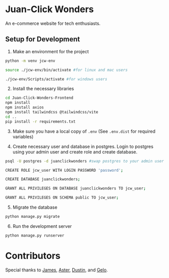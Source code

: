 # Juan-Click Wonders

An e-commerce website for tech enthusiasts.

## Setup for Development

1. Make an environment for the project

```bash
python -m venv jcw-env
```

```bash
source ./jcw-env/bin/activate #for linux and mac users
```

```bash
./jcw-env/Scripts/activate #for windows users
```

2. Install the necessary libraries

```bash
cd Juan-Click-Wonders-Frontend
npm install
npm install axios
npm install tailwindcss @tailwindcss/vite
cd ..
pip install -r requirements.txt
```

3. Make sure you have a local copy of `.env` (See `.env.dist` for required variables)

4. Create necessary user and database in postgres. Login to postgres using your admin user and create role and create database.

```bash
psql -U postgres -d juanclickwonders #swap postgres to your admin user if different
```

```bash
CREATE ROLE jcw_user WITH LOGIN PASSWORD 'password';
```

```bash
CREATE DATABASE juanclickwonders;
```

```bash
GRANT ALL PRIVILEGES ON DATABASE juanclickwonders TO jcw_user;
```

```bash
GRANT ALL PRIVILEGES ON SCHEMA public TO jcw_user;
```

5. Migrate the database

```bash
python manage.py migrate
```

6. Run the development server

```bash
python manage.py runserver
```

# Contributors

Special thanks to [James](https://github.com/kintengg), [Aster](https://github.com/astermangabat25), [Dustin](https://github.com/DustinAgner27), and [Gelo](https://github.com/angelo-dlcrz).